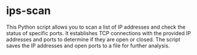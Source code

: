 # ips-scan
This Python script allows you to scan a list of IP addresses and check the status of specific ports. It establishes TCP connections with the provided IP addresses and ports to determine if they are open or closed. The script saves the IP addresses and open ports to a file for further analysis.
